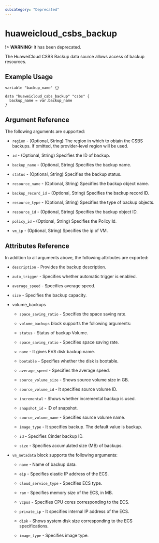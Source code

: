 ```yaml
---
subcategory: "Deprecated"
---
```


# huaweicloud\_csbs\_backup

!> **WARNING:** It has been deprecated.

The HuaweiCloud CSBS Backup data source allows access of backup resources.

## Example Usage

```hcl
variable "backup_name" {}

data "huaweicloud_csbs_backup" "csbs" {
  backup_name = var.backup_name
}
```

## Argument Reference

The following arguments are supported:

* `region` - (Optional, String) The region in which to obtain the CSBS backups. If omitted, the provider-level region
  will be used.

* `id` - (Optional, String) Specifies the ID of backup.

* `backup_name` - (Optional, String) Specifies the backup name.

* `status` - (Optional, String) Specifies the backup status.

* `resource_name` - (Optional, String) Specifies the backup object name.

* `backup_record_id` - (Optional, String) Specifies the backup record ID.

* `resource_type` - (Optional, String) Specifies the type of backup objects.

* `resource_id` - (Optional, String) Specifies the backup object ID.

* `policy_id` - (Optional, String) Specifies the Policy Id.

* `vm_ip` - (Optional, String) Specifies the ip of VM.

## Attributes Reference

In addition to all arguments above, the following attributes are exported:

* `description` - Provides the backup description.

* `auto_trigger` - Specifies whether automatic trigger is enabled.

* `average_speed` - Specifies average speed.

* `size` - Specifies the backup capacity.

* volume_backups

  + `space_saving_ratio` - Specifies the space saving rate.

  + `volume_backups` block supports the following arguments:

  + `status` - Status of backup Volume.

  + `space_saving_ratio` - Specifies space saving rate.

  + `name` - It gives EVS disk backup name.

  + `bootable` - Specifies whether the disk is bootable.

  + `average_speed` - Specifies the average speed.

  + `source_volume_size` - Shows source volume size in GB.

  + `source_volume_id` - It specifies source volume ID.

  + `incremental` - Shows whether incremental backup is used.

  + `snapshot_id` - ID of snapshot.

  + `source_volume_name` - Specifies source volume name.

  + `image_type` - It specifies backup. The default value is backup.

  + `id` - Specifies Cinder backup ID.

  + `size` - Specifies accumulated size (MB) of backups.

* `vm_metadata` block supports the following arguments:

  + `name` - Name of backup data.

  + `eip` - Specifies elastic IP address of the ECS.

  + `cloud_service_type` - Specifies ECS type.

  + `ram` - Specifies memory size of the ECS, in MB.

  + `vcpus` - Specifies CPU cores corresponding to the ECS.

  + `private_ip` - It specifies internal IP address of the ECS.

  + `disk` - Shows system disk size corresponding to the ECS specifications.

  + `image_type` - Specifies image type.
